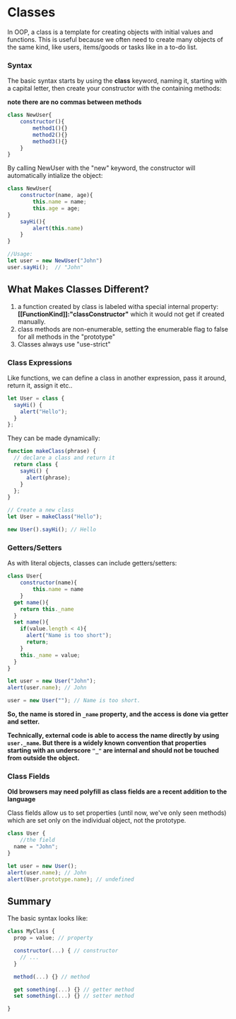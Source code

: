 # Classes

In OOP, a class is a template for creating objects with initial values and functions. This is useful because we often need to create many objects of the same kind, like users, items/goods or tasks like in a to-do list.

### Syntax

The basic syntax starts by using the **class** keyword, naming it, starting with a capital letter, then create your constructor with the containing methods: 

**note there are no commas between methods**

```javascript
class NewUser{
	constructor(){
		method1(){}
		method2(){}
		method3(){}
	}
}
```

By calling NewUser with the "new" keyword, the constructor will automatically intialize the object: 

```javascript
class NewUser{
	constructor(name, age){
		this.name = name;
		this.age = age;
}
	sayHi(){
		alert(this.name)
	}
}

//Usage:
let user = new NewUser("John")
user.sayHi();  // "John"
```

## What Makes Classes Different?

1. a function created by class is labeled witha special internal property: **[[FunctionKind]]:"classConstructor"**  which it would not get if created manually.
2. class methods are non-enumerable, setting the enumerable flag to false for all methods in the "prototype"
3. Classes always use "use-strict"

### Class Expressions

Like functions, we can define a class in another expression, pass it around, return it, assign it etc..

```javascript
let User = class {
  sayHi() {
    alert("Hello");
  }
};
```

They can be made dynamically: 

```javascript
function makeClass(phrase) {
  // declare a class and return it
  return class {
    sayHi() {
      alert(phrase);
    }
  };
}

// Create a new class
let User = makeClass("Hello");

new User().sayHi(); // Hello
```



### Getters/Setters

As with literal objects, classes can include getters/setters: 

```javascript
class User{
	constructor(name){
		this.name = name
	}
  get name(){
    return this._name
  }
  set name(){
    if(value.length < 4){
      alert("Name is too short");
      return;
    }
    this._name = value;
  }
}

let user = new User("John");
alert(user.name); // John

user = new User(""); // Name is too short.
```

**So, the name is stored in `_name` property, and the access is done via getter and setter.**

**Technically, external code is able to access the name directly by using `user._name`. But there is a widely known convention that properties starting with an underscore `"_"` are internal and should not be touched from outside the object.**



### Class Fields

**Old browsers may need polyfill as class fields are a recent addition to the language**

Class fields allow us to set properties (until now, we've only seen methods) which are set only on the individual object, not the prototype.

```javascript
class User {
	//the field
  name = "John";
}

let user = new User();
alert(user.name); // John
alert(User.prototype.name); // undefined
```



## Summary

The basic syntax looks like: 

```javascript
class MyClass {
  prop = value; // property

  constructor(...) { // constructor
    // ...
  }

  method(...) {} // method

  get something(...) {} // getter method
  set something(...) {} // setter method

}
```


















